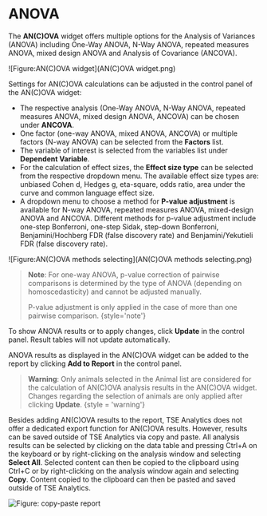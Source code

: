 # ANOVA

The **AN(C)OVA** widget offers multiple options for the Analysis of Variances (ANOVA) including One-Way ANOVA, N-Way ANOVA, repeated measures ANOVA, mixed design ANOVA and Analysis of Covariance (ANCOVA).

![Figure:AN(C)OVA widget](AN(C)OVA widget.png)

Settings for AN(C)OVA calculations can be adjusted in the control panel of the AN(C)OVA widget:
- The respective analysis (One-Way ANOVA, N-Way ANOVA, repeated measures ANOVA, mixed design ANOVA, ANCOVA) can be chosen under **ANCOVA**. 
- One factor (one-way ANOVA, mixed ANOVA, ANCOVA) or multiple factors (N-way ANOVA) can be selected from the **Factors** list. 
- The variable of interest is selected from the variables list under **Dependent Variable**. 
- For the calculation of effect sizes, the **Effect size type** can be selected from the respective dropdown menu. The available effect size types are: unbiased Cohen d, Hedges g, eta-square, odds ratio, area under the curve and common language effect size. 
- A dropdown menu to choose a method for **P-value adjustment** is available for N-way ANOVA, repeated measures ANOVA, mixed-design ANOVA and ANCOVA. Different methods for p-value adjustment include one-step Bonferroni, one-step Sidak, step-down Bonferroni, Benjamini/Hochberg FDR (false discovery rate) and Benjamini/Yekutieli FDR (false discovery rate). 

![Figure:AN(C)OVA methods selecting](AN(C)OVA methods selecting.png)

> **Note**: For one-way ANOVA, p-value correction of pairwise comparisons is determined by the type of ANOVA (depending on homoscedasticity) and cannot be adjusted manually.
> 
> P-value adjustment is only applied in the case of more than one pairwise comparison.
{style='note'}
  
To show ANOVA results or to apply changes, click **Update** in the control panel. Result tables will not update automatically.

ANOVA results as displayed in the AN(C)OVA widget can be added to the report by clicking **Add to Report** in the control panel.

> **Warning**: Only animals selected in the Animal list are considered for the calculation of AN(C)OVA analysis results in the AN(C)OVA widget.
> Changes regarding the selection of animals are only applied after clicking **Update**.
{style = 'warning'}

Besides adding AN(C)OVA results to the report, TSE Analytics does not offer a dedicated export function for AN(C)OVA results.
However, results can be saved outside of TSE Analytics via copy and paste.
All analysis results can be selected by clicking on the data table and pressing <shortcut>Ctrl+A</shortcut> on the keyboard or by right-clicking on the analysis window and selecting **Select All**.
Selected content can then be copied to the clipboard using <shortcut>Ctrl+C</shortcut> or by right-clicking on the analysis window again and selecting **Copy**.
Content copied to the clipboard can then be pasted and saved outside of TSE Analytics.

![Figure: copy-paste report](copy-paste.png)







 






